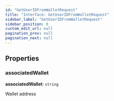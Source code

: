 ```yaml
---
id: "GetUserIDFromWalletRequest"
title: "Interface: GetUserIDFromWalletRequest"
sidebar_label: "GetUserIDFromWalletRequest"
sidebar_position: 0
custom_edit_url: null
pagination_prev: null
pagination_next: null
---
```


## Properties

### associatedWallet

 **associatedWallet**: `string`

Wallet address

